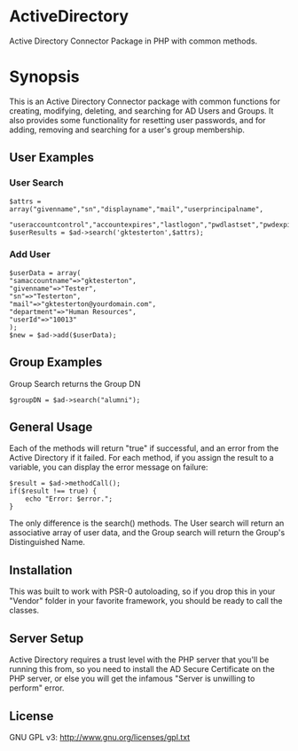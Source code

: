 ActiveDirectory
===============

Active Directory Connector Package in PHP with common methods.

# Synopsis
This is an Active Directory Connector package with common functions for creating, modifying, deleting, and searching for AD Users and Groups.  It also provides some functionality for resetting user passwords, and for adding, removing and searching for a user's group membership.

## User Examples
### User Search
```
$attrs = array("givenname","sn","displayname","mail","userprincipalname",
	"useraccountcontrol","accountexpires","lastlogon","pwdlastset","pwdexpired","samaccountname");
$userResults = $ad->search('gktesterton',$attrs);
```

### Add User
```
$userData = array(
"samaccountname"=>"gktesterton",
"givenname"=>"Tester",
"sn"=>"Testerton",
"mail"=>"gktesterton@yourdomain.com",
"department"=>"Human Resources",
"userId"=>"10013"
);
$new = $ad->add($userData);
```
## Group Examples
Group Search returns the Group DN
```
$groupDN = $ad->search("alumni");
```

## General Usage
Each of the methods will return "true" if successful, and an error from the Active Directory if it failed.  For each method, if you assign the result to a variable, you can display the error message on failure:
```
$result = $ad->methodCall();
if($result !== true) {
	echo "Error: $error.";
}
```

The only difference is the search() methods.  The User search will return an associative array of user data, and the Group search will return the Group's Distinguished Name.

## Installation
This was built to work with PSR-0 autoloading, so if you drop this in your "Vendor" folder in your favorite framework, you should be ready to call the classes.

## Server Setup
Active Directory requires a trust level with the PHP server that you'll be running this from, so you need to install the AD Secure Certificate on the PHP server, or else you will get the infamous "Server is unwilling to perform" error.

## License
GNU GPL v3: http://www.gnu.org/licenses/gpl.txt

